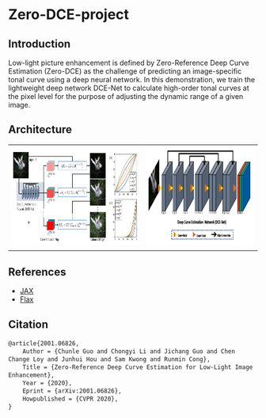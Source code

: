 # Zero-DCE-project

## Introduction
Low-light picture enhancement is defined by Zero-Reference Deep Curve Estimation (Zero-DCE) as the challenge of predicting an image-specific tonal curve using a deep neural network.
In this demonstration, we train the lightweight deep network DCE-Net to calculate high-order tonal curves at the pixel level for the purpose of adjusting the dynamic range of a given image. 

## Architecture
|   |   |
|---|---|
| [<img src="./architecture/framework.jpg" height=200px>](framework.jpg)  |[<img src="./architecture/layers.jpg" height=200px>](layers.jpg)|
|||

## References
  - [JAX](https://jax.readthedocs.io)
  - [Flax](https://flax.readthedocs.io)


## Citation

```
@article{2001.06826,
    Author = {Chunle Guo and Chongyi Li and Jichang Guo and Chen Change Loy and Junhui Hou and Sam Kwong and Runmin Cong},
    Title = {Zero-Reference Deep Curve Estimation for Low-Light Image Enhancement},
    Year = {2020},
    Eprint = {arXiv:2001.06826},
    Howpublished = {CVPR 2020},
}